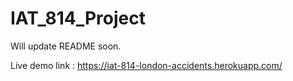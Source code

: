 # IAT_814_Project
Will update README soon.

Live demo link : https://iat-814-london-accidents.herokuapp.com/
